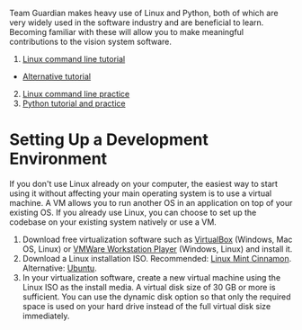Team Guardian makes heavy use of Linux and Python, both of which are very widely used in the software industry and are beneficial to learn. Becoming familiar with these will allow you to make meaningful contributions to the vision system software.

1. [Linux command line tutorial](http://linuxcommand.org/lc3_learning_the_shell.php)
 * [Alternative tutorial](https://learnpythonthehardway.org/book/appendixa.html)
2. [Linux command line practice](https://www.shortcutfoo.com/app/dojos/command-line)
3. [Python tutorial and practice](https://www.codecademy.com/learn/python)

# Setting Up a Development Environment

If you don't use Linux already on your computer, the easiest way to start using it without affecting your main operating system is to use a virtual machine. A VM allows you to run another OS in an application on top of your existing OS. If you already use Linux, you can choose to set up the codebase on your existing system natively or use a VM.

1. Download free virtualization software such as [VirtualBox](https://www.virtualbox.org/wiki/Downloads) (Windows, Mac OS, Linux) or [VMWare Workstation Player](https://my.vmware.com/web/vmware/free#desktop_end_user_computing/vmware_workstation_player/12_0) (Windows, Linux) and install it.
2. Download a Linux installation ISO. Recommended: [Linux Mint Cinnamon](https://www.linuxmint.com/edition.php?id=217). Alternative: [Ubuntu](https://www.ubuntu.com/download/desktop).
3. In your virtualization software, create a new virtual machine using the Linux ISO as the install media. A virtual disk size of 30 GB or more is sufficient. You can use the dynamic disk option so that only the required space is used on your hard drive instead of the full virtual disk size immediately.